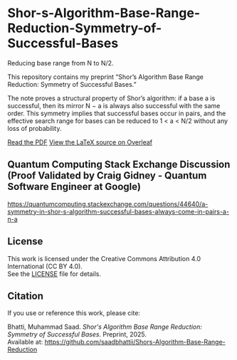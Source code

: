 # Shor-s-Algorithm-Base-Range-Reduction-Symmetry-of-Successful-Bases
Reducing base range from N to N/2.

This repository contains my preprint “Shor’s Algorithm Base Range Reduction: Symmetry of Successful Bases.”

The note proves a structural property of Shor’s algorithm: if a base a is successful, then its mirror N − a is always also successful with the same order. This symmetry implies that successful bases occur in pairs, and the effective search range for bases can be reduced to 1 < a < N/2 without any loss of probability.

[Read the PDF](https://github.com/saadbhattii/shor-base-range-reduction/blob/main/Shor's%20Algorithm%20Base%20Range%20Reduction%20-%20Symmetry%20of%20Successful%20Bases_Preprintt.pdf)
[View the LaTeX source on Overleaf](https://www.overleaf.com/read/jbgjpjnddzbz#2dcd08)

## Quantum Computing Stack Exchange Discussion (Proof Validated by Craig Gidney - Quantum Software Engineer at Google)
https://quantumcomputing.stackexchange.com/questions/44640/a-symmetry-in-shor-s-algorithm-successful-bases-always-come-in-pairs-a-n-a

## License
This work is licensed under the Creative Commons Attribution 4.0 International (CC BY 4.0).  
See the [LICENSE](LICENSE) file for details.

## Citation
If you use or reference this work, please cite:

Bhatti, Muhammad Saad. *Shor's Algorithm Base Range Reduction: Symmetry of Successful Bases.* Preprint, 2025.  
Available at: https://github.com/saadbhattii/Shors-Algorithm-Base-Range-Reduction

